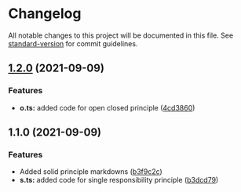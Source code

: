 # Changelog

All notable changes to this project will be documented in this file. See [standard-version](https://github.com/conventional-changelog/standard-version) for commit guidelines.

## [1.2.0](https://github.com/tummalah/designPatterns-principles/compare/v1.1.0...v1.2.0) (2021-09-09)


### Features

* **o.ts:** added code for open closed principle ([4cd3860](https://github.com/tummalah/designPatterns-principles/commit/4cd386065e6a463d502860e190130508918c97a8))

## 1.1.0 (2021-09-09)


### Features

* Added solid principle markdowns ([b3f9c2c](https://github.com/tummalah/designPatterns-principles/commit/b3f9c2c2243e676bdb25bae0d2d7cb1bc77226ed))
* **s.ts:** added code for single responsibility principle ([b3dcd79](https://github.com/tummalah/designPatterns-principles/commit/b3dcd796703a3297928492837b65f7638f714d0e))
